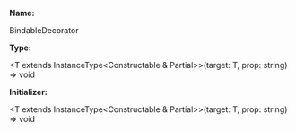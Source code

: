 **Name:**

BindableDecorator

**Type:**

<T extends InstanceType<Constructable & Partial<WithBindables>>>(target: T, prop: string) => void

**Initializer:**

<T extends InstanceType<Constructable & Partial<WithBindables>>>(target: T, prop: string) => void


